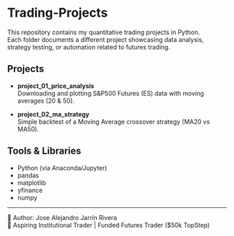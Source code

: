 # Trading-Projects

This repository contains my quantitative trading projects in Python.  
Each folder documents a different project showcasing data analysis, strategy testing, or automation related to futures trading.

## Projects

- **project_01_price_analysis**  
  Downloading and plotting S&P500 Futures (ES) data with moving averages (20 & 50).

- **project_02_ma_strategy**  
  Simple backtest of a Moving Average crossover strategy (MA20 vs MA50).

## Tools & Libraries

- Python (via Anaconda/Jupyter)
- pandas
- matplotlib
- yfinance
- numpy

---

👤 Author: Jose Alejandro Jarrín Rivera  
🎯 Aspiring Institutional Trader | Funded Futures Trader ($50k TopStep)
